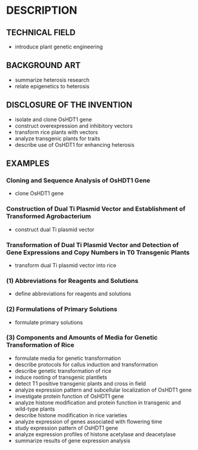 # DESCRIPTION

## TECHNICAL FIELD

- introduce plant genetic engineering

## BACKGROUND ART

- summarize heterosis research
- relate epigenetics to heterosis

## DISCLOSURE OF THE INVENTION

- isolate and clone OsHDT1 gene
- construct overexpression and inhibitory vectors
- transform rice plants with vectors
- analyze transgenic plants for traits
- describe use of OsHDT1 for enhancing heterosis

## EXAMPLES

### Cloning and Sequence Analysis of OsHDT1 Gene

- clone OsHDT1 gene

### Construction of Dual Ti Plasmid Vector and Establishment of Transformed Agrobacterium

- construct dual Ti plasmid vector

### Transformation of Dual Ti Plasmid Vector and Detection of Gene Expressions and Copy Numbers in T0 Transgenic Plants

- transform dual Ti plasmid vector into rice

### (1) Abbreviations for Reagents and Solutions

- define abbreviations for reagents and solutions

### (2) Formulations of Primary Solutions

- formulate primary solutions

### (3) Components and Amounts of Media for Genetic Transformation of Rice

- formulate media for genetic transformation
- describe protocols for callus induction and transformation
- describe genetic transformation of rice
- induce rooting of transgenic plantlets
- detect T1 positive transgenic plants and cross in field
- analyze expression pattern and subcellular localization of OsHDT1 gene
- investigate protein function of OsHDT1 gene
- analyze histone modification and protein function in transgenic and wild-type plants
- describe histone modification in rice varieties
- analyze expression of genes associated with flowering time
- study expression pattern of OsHDT1 gene
- analyze expression profiles of histone acetylase and deacetylase
- summarize results of gene expression analysis


